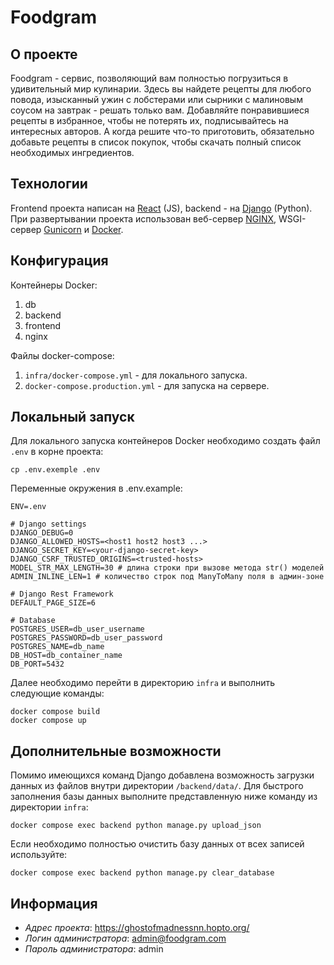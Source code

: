 #  Foodgram

## О проекте

Foodgram - сервис, позволяющий вам полностью погрузиться в удивительный мир кулинарии. Здесь вы найдете рецепты для любого повода, изысканный ужин с лобстерами или сырники с малиновым соусом на завтрак - решать только вам. Добавляйте понравившиеся рецепты в избранное, чтобы не потерять их, подписывайтесь на интересных авторов. А когда решите что-то приготовить, обязательно добавьте рецепты в список покупок, чтобы скачать полный список необходимых ингредиентов.


## Технологии

Frontend проекта написан на [React](https://ru.legacy.reactjs.org) (JS), backend - на [Django](https://www.djangoproject.com) (Python).
При развертывании проекта использован веб-сервер [NGINX](https://nginx.org/ru/), WSGI-сервер [Gunicorn](https://gunicorn.org) и [Docker](https://www.docker.com).

## Конфигурация

Контейнеры Docker:
1. db
2. backend
3. frontend
4. nginx

Файлы docker-compose:
1. `infra/docker-compose.yml` - для локального запуска.
2. `docker-compose.production.yml` - для запуска на сервере.

## Локальный запуск

Для локального запуска контейнеров Docker необходимо создать файл `.env` в корне проекта:
```shell
cp .env.exemple .env
```

Переменные окружения в .env.example:
```shell
ENV=.env

# Django settings
DJANGO_DEBUG=0
DJANGO_ALLOWED_HOSTS=<host1 host2 host3 ...>
DJANGO_SECRET_KEY=<your-django-secret-key>
DJANGO_CSRF_TRUSTED_ORIGINS=<trusted-hosts>
MODEL_STR_MAX_LENGTH=30 # длина строки при вызове метода str() моделей
ADMIN_INLINE_LEN=1 # количество строк под ManyToMany поля в админ-зоне

# Django Rest Framework
DEFAULT_PAGE_SIZE=6

# Database
POSTGRES_USER=db_user_username
POSTGRES_PASSWORD=db_user_password
POSTGRES_NAME=db_name
DB_HOST=db_container_name
DB_PORT=5432
```

Далее необходимо перейти в директорию `infra` и выполнить следующие команды:
```shell
docker compose build
docker compose up
```

## Дополнительные возможности

Помимо имеющихся команд Django добавлена возможность загрузки данных из файлов внутри директории `/backend/data/`. Для быстрого заполнения базы данных выполните представленную ниже команду из директории `infra`:
```shell
docker compose exec backend python manage.py upload_json
```
Если необходимо полностью очистить базу данных от всех записей используйте:
```shell
docker compose exec backend python manage.py clear_database
```

## Информация

* *Адрес проекта*: https://ghostofmadnessnn.hopto.org/
* *Логин администратора*: admin@foodgram.com
* *Пароль администратора*: admin
